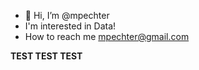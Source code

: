 - 👋 Hi, I’m @mpechter
- I'm interested in Data!
- How to reach me mpechter@gmail.com

**TEST TEST TEST**

<!---
mpechter/mpechter is a ✨ special ✨ repository because its `README.md` (this file) appears on your GitHub profile.
You can click the Preview link to take a look at your changes.
--->
